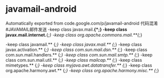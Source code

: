 # javamail-android
Automatically exported from code.google.com/p/javamail-android
代码混淆
#JAVAMAIL邮件发送
-keep class javax.mail.**{*;}
-keep class javax.mail.internet.**{*;}
-keep class org.apache.commons.mail.**{*;}

-keep class javamail.** {*;}
-keep class javax.mail.** {*;}
-keep class javax.activation.** {*;}
-keep class com.sun.mail.dsn.** {*;}
-keep class com.sun.mail.handlers.** {*;}
-keep class com.sun.mail.smtp.** {*;}
-keep class com.sun.mail.util.** {*;}
-keep class mailcap.** {*;}
-keep class mimetypes.** {*;}
-keep class myjava.awt.datatransfer.** {*;}
-keep class org.apache.harmony.awt.** {*;}
-keep class org.apache.harmony.misc.** {*;}
